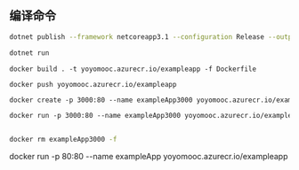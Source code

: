 

## 编译命令

```bash
dotnet publish --framework netcoreapp3.1 --configuration Release --output dist

dotnet run 

```

```docker
docker build . -t yoyomooc.azurecr.io/exampleapp -f Dockerfile

docker push yoyomooc.azurecr.io/exampleapp

```

```bash
docker create -p 3000:80 --name exampleApp3000 yoyomooc.azurecr.io/exampleapp
```

```bash
docker run -p 3000:80 --name exampleApp3000 yoyomooc.azurecr.io/exampleapp


docker rm exampleApp3000 -f
````

docker run -p 80:80 --name exampleApp yoyomooc.azurecr.io/exampleapp

